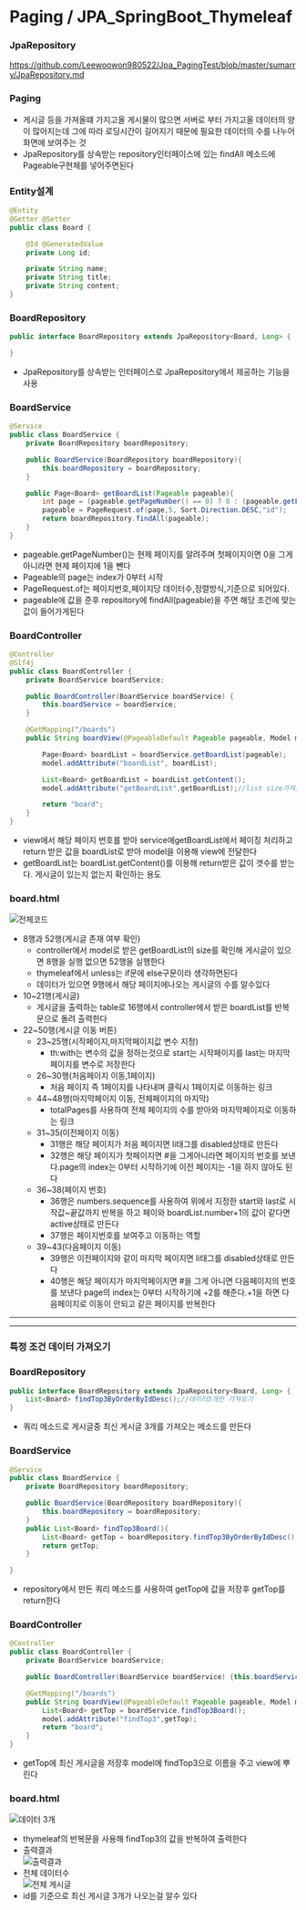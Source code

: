 # Paging / JPA_SpringBoot_Thymeleaf

### JpaRepository
https://github.com/Leewoowon980522/Jpa_PagingTest/blob/master/sumarry/JpaRepository.md
### Paging
+ 게시글 등을 가져올떄 가지고올 게시물이 많으면 서버로 부터 가지고올 데이터의 양이 많아지는데 그에 따라 로딩시간이 길어지기 때문에 필요한 데이터의 수를 나누어 화면에 보여주는 것
+ JpaRepository를 상속받는 repository인터페이스에 있는 findAll 메소드에 Pageable구현체를 넣어주면된다

### Entity설계
```java
@Entity
@Getter @Setter
public class Board {

    @Id @GeneratedValue
    private Long id;

    private String name;
    private String title;
    private String content;
}
```
### BoardRepository
```java
public interface BoardRepository extends JpaRepository<Board, Long> {

}
```
+ JpaRepository를 상속받는 인터페이스로 JpaRepository에서 제공하는 기능을 사용

### BoardService
```java
@Service
public class BoardService {
    private BoardRepository boardRepository;

    public BoardService(BoardRepository boardRepository){
        this.boardRepository = boardRepository;
    }

    public Page<Board> getBoardList(Pageable pageable){
        int page = (pageable.getPageNumber() == 0) ? 0 : (pageable.getPageNumber()-1);
        pageable = PageRequest.of(page,5, Sort.Direction.DESC,"id");
        return boardRepository.findAll(pageable);
    }
}
```
+ pageable.getPageNumber()는 현제 페이지를 알려주며 첫페이지이면 0을 그게 아니라면 현제 페이지에 1을 뺀다
+ Pageable의 page는 index가 0부터 시작
+ PageRequest.of는 페이지번호,페이지당 데이터수,정렬방식,기준으로 되어있다.
+ pageable에 값을 준후 repository에 findAll(pageable)을 주면 해당 조건에 맞는 값이 들어가게된다
### BoardController
```java
@Controller
@Slf4j
public class BoardController {
    private BoardService boardService;

    public BoardController(BoardService boardService) {
        this.boardService = boardService;
    }

    @GetMapping("/boards")
    public String boardView(@PageableDefault Pageable pageable, Model model) {

        Page<Board> boardList = boardService.getBoardList(pageable);
        model.addAttribute("boardList", boardList);

        List<Board> getBoardList = boardList.getContent();
        model.addAttribute("getBoardList",getBoardList);//list size가져옴, list size확인용

        return "board";
    }
}
```
+ view에서 해당 페이지 번호를 받아 service에getBoardList에서 페이징 처리하고 return 받은 값을 boardList로 받아 model을 이용해 view에 전달한다
+ getBoardList는 boardList.getContent()를 이용해 return받은 값이 갯수를 받는다. 게시글이 있는지 없는지 확인하는 용도
### board.html
![전체코드](https://user-images.githubusercontent.com/76415175/118247763-85797100-b4de-11eb-8a2c-310f30f34396.PNG)
+ 8행과 52행(게시글 존재 여부 확인)
    + controller에서 model로 받은 getBoardList의 size를 확인해 게시글이 있으면 8행을 실행 없으면 52행을 실행한다
    + thymeleaf에서 unless는 if문에 else구문이라 생각하면된다
    + 데이터가 있으면 9행에서 해당 페이지에나오는 게시글의 수를 알수있다
+ 10~21행(게시글)
    + 게시글을 출력하는 table로 16행에서 controller에서 받은 boardList를 반복문으로 돌려 출력한다
+ 22~50행(게시글 이동 버튼)
    + 23~25행(시작페이지,마지막페이지값 변수 지정)
        + th:with는 변수의 값을 정하는것으로 start는 시작페이지를 last는 마지막 페이지를 변수로 저장한다
    + 26~30행(처음페이지 이동,1페이지)
        + 처음 페이지 즉 1페이지를 나타내며 클릭시 1페이지로 이동하는 링크
    + 44~48행(마지막페이지 이동, 전체페이지의 마지막)
        + totalPages를 사용하여 전체 페이지의 수를 받아와 마지막페이지로 이동하는 링크
    + 31~35(이전페이지 이동)
        + 31행은 해당 페이지가 처음 페이지면 li태그를 disabled상태로 만든다
        + 32행은 해당 페이지가 첫페이지면 #을 그게아니라면 페이지의 번호를 보낸다.page의 index는 0부터 시작하기에 이전 페이지는 -1을 하지 않아도 된다
    + 36~38(페이지 번호)
        + 36행은 numbers.sequence를 사용하여 위에서 지정한 start와 last로 시작값~끝값까지 반복을 하고 페이와 boardList.number+1의 값이 같다면 active상태로 만든다
        + 37행은 페이지번호를 보여주고 이동하는 역할
    + 39~43(다음페이지 이동)
        + 39행은 이전페이지와 같이 마지막 페이지면 li태그를 disabled상태로 만든다
        + 40행은 해당 페이지가 마지막페이지면 #을 그게 아니면 다음페이지의 번호를 보낸다 page의 index는 0부터 시작하기에 +2를 해준다.+1을 하면 다음페이지로 이동이 안되고 같은 페이지를 반복한다
___
___
### 특정 조건 데이터 가져오기
### BoardRepository
```java
public interface BoardRepository extends JpaRepository<Board, Long> {
    List<Board> findTop3ByOrderByIdDesc();//데이터3개만 가져오기
}
```
+ 쿼리 메소드로 게시글중 최신 게시글 3개를 가져오는 메소드를 만든다
### BoardService
```java
@Service
public class BoardService {
    private BoardRepository boardRepository;

    public BoardService(BoardRepository boardRepository){
        this.boardRepository = boardRepository;
    }
    public List<Board> findTop3Board(){
        List<Board> getTop = boardRepository.findTop3ByOrderByIdDesc();
        return getTop;
    }

}
```
+ repository에서 만든 쿼리 메소드를 사용하여 getTop에 값을 저장후 getTop를 return한다
### BoardController
```java
@Controller
public class BoardController {
    private BoardService boardService;

    public BoardController(BoardService boardService) {this.boardService = boardService;}

    @GetMapping("/boards")
    public String boardView(@PageableDefault Pageable pageable, Model model) {
        List<Board> getTop = boardService.findTop3Board();
        model.addAttribute("findTop3",getTop);
        return "board";
    }
}
```
+ getTop에 최신 게시글을 저장후 model에 findTop3으로 이름을 주고 view에 뿌린다
### board.html
![데이터 3개](https://user-images.githubusercontent.com/76415175/118254584-36373e80-b4e6-11eb-94c7-dd94c08185ad.PNG)
+ thymeleaf의 반복문을 사용해 findTop3의 값을 반복하여 출력한다
+ 출력결과   
![출력결과](https://user-images.githubusercontent.com/76415175/118255610-6d5a1f80-b4e7-11eb-8799-8f8a6dbdc720.PNG)
+ 전체 데이터수  
![전체 게시글](https://user-images.githubusercontent.com/76415175/118255731-8f53a200-b4e7-11eb-90c3-3cb285641b32.PNG)
+ id를 기준으로 최신 게시글 3개가 나오는걸 알수 있다